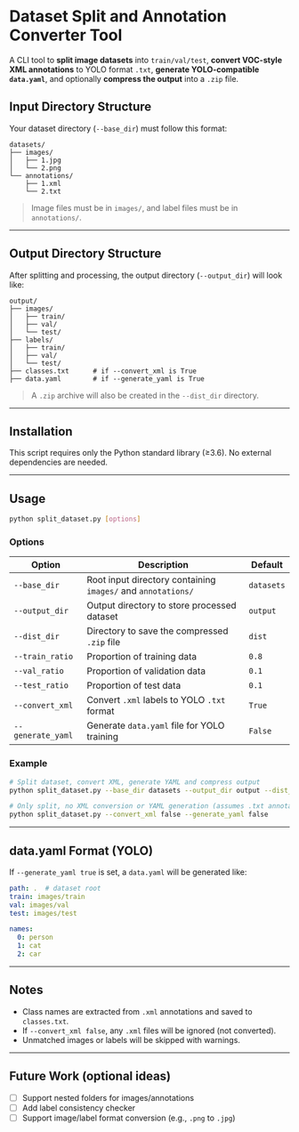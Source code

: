 # Dataset Split and Annotation Converter Tool

A CLI tool to **split image datasets** into `train/val/test`, **convert VOC-style XML annotations** to YOLO format `.txt`, **generate YOLO-compatible `data.yaml`**, and optionally **compress the output** into a `.zip` file.

## Input Directory Structure

Your dataset directory (`--base_dir`) must follow this format:

```
datasets/
├── images/
│   ├── 1.jpg
│   └── 2.png
└── annotations/
    ├── 1.xml
    └── 2.txt
```

> Image files must be in `images/`, and label files must be in `annotations/`.

---

## Output Directory Structure

After splitting and processing, the output directory (`--output_dir`) will look like:

```
output/
├── images/
│   ├── train/
│   ├── val/
│   └── test/
├── labels/
│   ├── train/
│   ├── val/
│   └── test/
├── classes.txt      # if --convert_xml is True
├── data.yaml        # if --generate_yaml is True
```

> A `.zip` archive will also be created in the `--dist_dir` directory.

---

## Installation

This script requires only the Python standard library (≥3.6). No external dependencies are needed.

---

## Usage

```bash
python split_dataset.py [options]
```

### Options

| Option            | Description                                                  | Default    |
| ----------------- | ------------------------------------------------------------ | ---------- |
| `--base_dir`      | Root input directory containing `images/` and `annotations/` | `datasets` |
| `--output_dir`    | Output directory to store processed dataset                  | `output`   |
| `--dist_dir`      | Directory to save the compressed `.zip` file                 | `dist`     |
| `--train_ratio`   | Proportion of training data                                  | `0.8`      |
| `--val_ratio`     | Proportion of validation data                                | `0.1`      |
| `--test_ratio`    | Proportion of test data                                      | `0.1`      |
| `--convert_xml`   | Convert `.xml` labels to YOLO `.txt` format                  | `True`     |
| `--generate_yaml` | Generate `data.yaml` file for YOLO training                  | `False`    |

### Example

```bash
# Split dataset, convert XML, generate YAML and compress output
python split_dataset.py --base_dir datasets --output_dir output --dist_dir dist --generate_yaml true
```

```bash
# Only split, no XML conversion or YAML generation (assumes .txt annotations already exist)
python split_dataset.py --convert_xml false --generate_yaml false
```

---

## data.yaml Format (YOLO)

If `--generate_yaml true` is set, a `data.yaml` will be generated like:

```yaml
path: .  # dataset root
train: images/train
val: images/val
test: images/test

names:
  0: person
  1: cat
  2: car
```

---

## Notes

* Class names are extracted from `.xml` annotations and saved to `classes.txt`.
* If `--convert_xml false`, any `.xml` files will be ignored (not converted).
* Unmatched images or labels will be skipped with warnings.

---

## Future Work (optional ideas)

* [ ] Support nested folders for images/annotations
* [ ] Add label consistency checker
* [ ] Support image/label format conversion (e.g., `.png` to `.jpg`)
